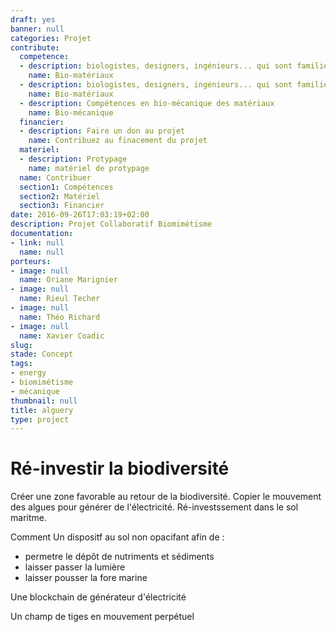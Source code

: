 ```yaml
---
draft: yes
banner: null
categories: Projet
contribute:
  competence:
  - description: biologistes, designers, ingénieurs... qui sont familiers avec les biomatériaux.
    name: Bio-matériaux
  - description: biologistes, designers, ingénieurs... qui sont familiers avec les biomatériaux.
    name: Bio-matériaux
  - description: Compétences en bio-mécanique des matériaux
    name: Bio-mécanique
  financier:
  - description: Faire un don au projet
    name: Contribuez au finacement du projet
  materiel:
  - description: Protypage
    name: matériel de protypage
  name: Contribuer
  section1: Compétences
  section2: Matériel
  section3: Financier
date: 2016-09-26T17:03:19+02:00
description: Projet Collaboratif Biomimétisme
documentation:
- link: null
  name: null
porteurs:
- image: null
  name: Oriane Marignier
- image: null
  name: Rieul Techer
- image: null
  name: Théo Richard
- image: null
  name: Xavier Coadic
slug:
stade: Concept
tags:
- energy
- biomimétisme
- mécanique
thumbnail: null
title: alguery
type: project
---
```

# Ré-investir la biodiversité

Créer une zone favorable au retour de la biodiversité. Copier le mouvement des algues pour générer de l'électricité. Ré-investssement dans le sol maritme.

Comment
Un dispositf au sol non opacifant afin de :
- permetre le dépôt de nutriments et sédiments
- laisser passer la lumière
- laisser pousser la fore marine

Une blockchain de générateur d'électricité

Un champ de tiges en mouvement perpétuel
